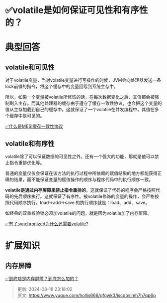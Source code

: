 # ✅volatile是如何保证可见性和有序性的？

# 典型回答
## volatile和可见性


对于volatile变量，当对volatile变量进行写操作的时候，JVM会向处理器发送一条lock前缀的指令，将这个缓存中的变量回写到系统主存中。



所以，如果一个变量被volatile所修饰的话，在每次数据变化之后，其值都会被强制刷入主存。而其他处理器的缓存由于遵守了缓存一致性协议，也会把这个变量的值从主存加载到自己的缓存中。这就保证了一个volatile在并发编程中，其值在多个缓存中是可见的。



[✅什么是MESI缓存一致性协议](https://www.yuque.com/hollis666/qfgwk3/gg2n5fqckk442ouf)



## volatile和有序性


volatile除了可以保证数据的可见性之外，还有一个强大的功能，那就是他可以禁止指令重排优化等。



普通的变量仅仅会保证在该方法的执行过程中所依赖的赋值结果的地方都能获得正确的结果，而不能保证变量的赋值操作的顺序与程序代码中的执行顺序一致。



**volatile是通过内存屏障来禁止指令重排的**，这就保证了代码的程序会严格按照代码的先后顺序执行。这就保证了有序性。被volatile修饰的变量的操作，会严格按照代码顺序执行，load->add->save 的执行顺序就是：load、add、save。



如经典的双重校验锁必须加volatile的问题，就是因为volatile加了内存屏障。



[✅有了synchronized为什么还需要volatile?](https://www.yuque.com/hollis666/qfgwk3/nl3dfw#wyvtu)



# 扩展知识
## 内存屏障


[✅到底啥是内存屏障？到底怎么加的？](https://www.yuque.com/hollis666/qfgwk3/kozqs205honv8nso)



> 更新: 2024-03-18 23:18:02  
> 原文: <https://www.yuque.com/hollis666/qfgwk3/iscdbslmh7h7qp6p>